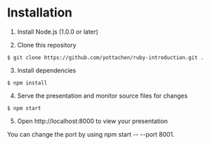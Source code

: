 # Installation

1. Install Node.js (1.0.0 or later)

2. Clone this repository

```
$ git clone https://github.com/yottachen/ruby-introduction.git .
```

3. Install dependencies
```
$ npm install
```

4. Serve the presentation and monitor source files for changes

```
$ npm start
```

5. Open http://localhost:8000 to view your presentation

You can change the port by using npm start -- --port 8001.
